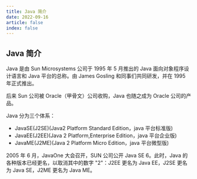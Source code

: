 ```yaml
---
title: Java 简介
date: 2022-09-16
article: false
index: false
---
```


## Java 简介

Java 是由 Sun Microsystems 公司于 1995 年 5 月推出的 Java 面向对象程序设计语言和 Java 平台的总称。由 James Gosling 和同事们共同研发，并在 1995 年正式推出。

后来 Sun 公司被 Oracle（甲骨文）公司收购，Java 也随之成为 Oracle 公司的产品。

Java 分为三个体系：

- JavaSE(J2SE)(Java2 Platform Standard Edition，java 平台标准版)
- JavaEE(J2EE)(Java 2 Platform,Enterprise Edition，java 平台企业版)
- JavaME(J2ME)(Java 2 Platform Micro Edition，java 平台微型版)

2005 年 6 月，JavaOne 大会召开，SUN 公司公开 Java SE 6。此时，Java 的各种版本已经更名，以取消其中的数字 "2"：J2EE 更名为 Java EE，J2SE 更名为 Java SE，J2ME 更名为 Java ME。

<!-- ## Java 基础导航

- [Java 基础语法](grammar.md)
- [Java String](string.md)
- [Java 注解机制](annotation.md)
- [Java 流程控制](flow-control.md) -->

